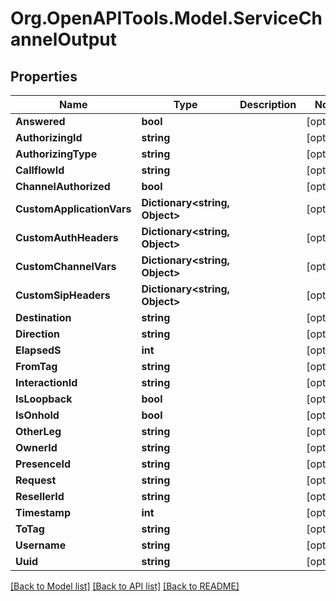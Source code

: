 # Org.OpenAPITools.Model.ServiceChannelOutput

## Properties

Name | Type | Description | Notes
------------ | ------------- | ------------- | -------------
**Answered** | **bool** |  | [optional] 
**AuthorizingId** | **string** |  | [optional] 
**AuthorizingType** | **string** |  | [optional] 
**CallflowId** | **string** |  | [optional] 
**ChannelAuthorized** | **bool** |  | [optional] 
**CustomApplicationVars** | **Dictionary&lt;string, Object&gt;** |  | [optional] 
**CustomAuthHeaders** | **Dictionary&lt;string, Object&gt;** |  | [optional] 
**CustomChannelVars** | **Dictionary&lt;string, Object&gt;** |  | [optional] 
**CustomSipHeaders** | **Dictionary&lt;string, Object&gt;** |  | [optional] 
**Destination** | **string** |  | [optional] 
**Direction** | **string** |  | [optional] 
**ElapsedS** | **int** |  | [optional] 
**FromTag** | **string** |  | [optional] 
**InteractionId** | **string** |  | [optional] 
**IsLoopback** | **bool** |  | [optional] 
**IsOnhold** | **bool** |  | [optional] 
**OtherLeg** | **string** |  | [optional] 
**OwnerId** | **string** |  | [optional] 
**PresenceId** | **string** |  | [optional] 
**Request** | **string** |  | [optional] 
**ResellerId** | **string** |  | [optional] 
**Timestamp** | **int** |  | [optional] 
**ToTag** | **string** |  | [optional] 
**Username** | **string** |  | [optional] 
**Uuid** | **string** |  | [optional] 

[[Back to Model list]](../README.md#documentation-for-models) [[Back to API list]](../README.md#documentation-for-api-endpoints) [[Back to README]](../README.md)

